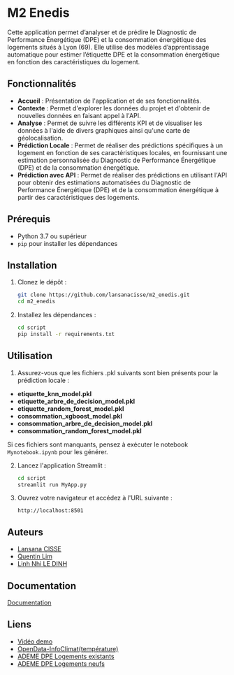 # M2 Enedis
Cette application permet d’analyser et de prédire le Diagnostic de Performance Énergétique (DPE) et la consommation énergétique des logements situés à Lyon (69). 
Elle utilise des modèles d’apprentissage automatique pour estimer l’étiquette DPE et la consommation énergétique en fonction des caractéristiques du logement.

## Fonctionnalités

- **Accueil** : Présentation de l'application et de ses fonctionnalités.
- **Contexte** : Permet d'explorer les données du projet et d'obtenir de nouvelles données en faisant appel à l'API.
- **Analyse** : Permet de suivre les différents KPI et de visualiser les données à l'aide de divers graphiques ainsi qu'une carte de géolocalisation.
- **Prédiction Locale** : Permet de réaliser des prédictions spécifiques à un logement en fonction de ses caractéristiques locales, en fournissant une estimation personnalisée du Diagnostic de Performance Énergétique (DPE) et de la consommation énergétique.
- **Prédiction avec API** : Permet de réaliser des prédictions en utilisant l'API pour obtenir des estimations automatisées du Diagnostic de Performance Énergétique (DPE) et de la consommation énergétique à partir des caractéristiques des logements.

## Prérequis

- Python 3.7 ou supérieur
- `pip` pour installer les dépendances

## Installation

1. Clonez le dépôt :

    ```bash
    git clone https://github.com/lansanacisse/m2_enedis.git
    cd m2_enedis
    ```

2. Installez les dépendances :

    ```bash
    cd script
    pip install -r requirements.txt
    ```

## Utilisation

1. Assurez-vous que les fichiers .pkl suivants sont bien présents pour la prédiction locale :

- **etiquette_knn_model.pkl**
- **etiquette_arbre_de_decision_model.pkl**
- **etiquette_random_forest_model.pkl**
- **consommation_xgboost_model.pkl**
- **consommation_arbre_de_decision_model.pkl**
- **consommation_random_forest_model.pkl**

Si ces fichiers sont manquants, pensez à exécuter le notebook `Mynotebook.ipynb` pour les générer.


2. Lancez l'application Streamlit :

    ```bash
    cd script
    streamlit run MyApp.py
    ```

3. Ouvrez votre navigateur et accédez à l'URL suivante :

    ```
    http://localhost:8501
    ```

## Auteurs

- [Lansana CISSE](https://github.com/lansanacisse)
- [Quentin Lim](https://github.com/QL2111)
- [Linh Nhi LE DINH](https://github.com/Linn2d)


## Documentation

[Documentation](docs/html/index.html)



## Liens

- [Vidéo demo](https://www.canva.com/design/DAGWCCn4eGE/Yi-rUdOqfwgIEOLZ5MxKiQ/watch?utm_content=DAGWCCn4eGE&utm_campaign=designshare&utm_medium=link&utm_source=editor)
- [OpenData-InfoClimat(température)](https://www.infoclimat.fr/opendata/)
- [ADEME DPE Logements existants](https://data.ademe.fr/datasets/dpe-v2-logements-existants/api-doc)
- [ADEME DPE Logements neufs](https://data.ademe.fr/datasets/dpe-v2-logements-neufs)
